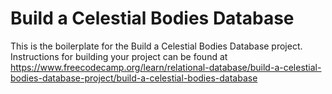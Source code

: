 # Build a Celestial Bodies Database

This is the boilerplate for the Build a Celestial Bodies Database project. Instructions for building your project can be found at 
https://www.freecodecamp.org/learn/relational-database/build-a-celestial-bodies-database-project/build-a-celestial-bodies-database
